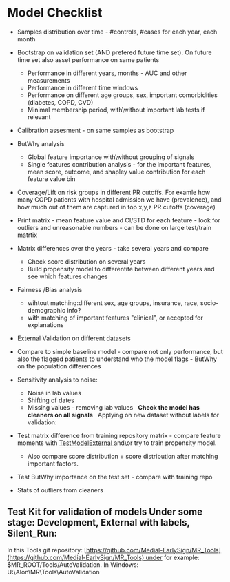 # Model Checklist
- Samples distribution over time - #controls, #cases for each year, each month
- Bootstrap on validation set (AND prefered future time set). On future time set also asset performance on same patients
    - Performance in different years, months - AUC and other measurements
    - Performance in different time windows
    - Performance on different age groups, sex, important comorbidities (diabetes, COPD, CVD)
    - Minimal membership period, with\without important lab tests if relevant
- Calibration assesment - on same samples as bootstrap
- ButWhy analysis
    - Global feature importance with\without grouping of signals
    - Single features contribution analysis - for the important features, mean score, outcome, and shapley value contribution for each feature value bin
- Coverage/Lift on risk groups in different PR cutoffs. For examle how many COPD patients with hospital admission we have (prevalence), and how much out of them are captured in top x,y,z PR cutoffs (coverage)
- Print matrix - mean feature value and CI/STD for each feature - look for outliers and unreasonable numbers - can be done on large test/train matrtix
- Matrix differences over the years - take several years and compare
    - Check score distribution on several years
    - Build propensity model to differentite between different years and see which features changes 
- Fairness /Bias analysis
    - wihtout matching:different sex, age groups, insurance, race, socio-demographic info?
    - with matching of important features "clinical", or accepted for explanations
- External Validation on different datasets
- Compare to simple baseline model - compare not only performance, but also the flagged patients to understand who the model flags - ButWhy on the population differences 
- Sensitivity analysis to noise:
    - Noise in lab values
    - Shifting of dates
    - Missing values - removing lab values
 
**Check the model has cleaners on all signals**
 
Applying on new dataset without labels for validation:

- Test matrix difference from training repository matrix - compare feature moments with [TestModelExternal ](/Medial%20Tools/TestModelExternal)and\or try to train propensity model.
  - Also compare score distribution + score distribution after matching important factors.
- Test ButWhy importance on the test set - compare with training repo
- Stats of outliers from cleaners
 
## Test Kit for validation of models Under some stage: Development, External with labels, Silent_Run:
In this Tools git repository: [https://github.com/Medial-EarlySign/MR_Tools](https://github.com/Medial-EarlySign/MR_Tools) under for example: $MR_ROOT/Tools/AutoValidation. In Windows: U:\Alon\MR\Tools\AutoValidation
 
